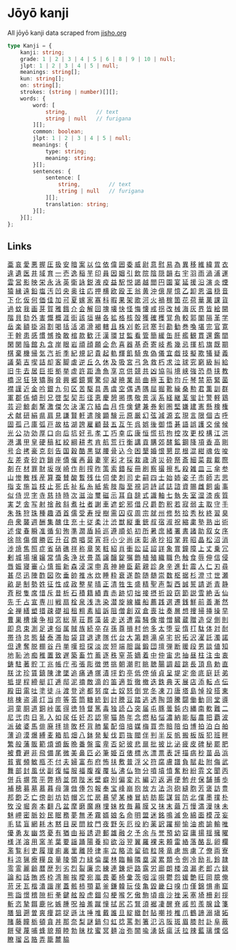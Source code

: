 # Jōyō kanji

All jōyō kanji data scraped from [jisho.org](https://jisho.org)

```ts
type Kanji = {
    kanji: string;
    grade: 1 | 2 | 3 | 4 | 5 | 6 | 8 | 9 | 10 | null;
    jlpt: 1 | 2 | 3 | 4 | 5 | null;
    meanings: string[];
    kun: string[];
    on: string[];
    strokes: (string | number)[][];
    words: {
        word: [
            string,         // text
            string | null   // furigana
        ][];
        common: boolean;
        jlpt: 1 | 2 | 3 | 4 | 5 | null;
        meanings: {
            type: string;
            meaning: string;
        }[];
        sentences: {
            sentence: [
                string,         // text
                string | null   // furigana
            ][];
            translation: string;
        }[];
    }[];
};
```
## Links
[亜](./jouyou/亜.json) [哀](./jouyou/哀.json) [愛](./jouyou/愛.json) [悪](./jouyou/悪.json) [握](./jouyou/握.json) [圧](./jouyou/圧.json) [扱](./jouyou/扱.json) [安](./jouyou/安.json) [暗](./jouyou/暗.json) [案](./jouyou/案.json) [以](./jouyou/以.json) [位](./jouyou/位.json) [依](./jouyou/依.json) [偉](./jouyou/偉.json) [囲](./jouyou/囲.json) [委](./jouyou/委.json) [威](./jouyou/威.json) [尉](./jouyou/尉.json) [意](./jouyou/意.json) [慰](./jouyou/慰.json) [易](./jouyou/易.json) [為](./jouyou/為.json) [異](./jouyou/異.json) [移](./jouyou/移.json) [維](./jouyou/維.json) [緯](./jouyou/緯.json) [胃](./jouyou/胃.json) [衣](./jouyou/衣.json) [違](./jouyou/違.json) [遺](./jouyou/遺.json) [医](./jouyou/医.json) [井](./jouyou/井.json) [域](./jouyou/域.json) [育](./jouyou/育.json) [一](./jouyou/一.json) [壱](./jouyou/壱.json) [逸](./jouyou/逸.json) [稲](./jouyou/稲.json) [芋](./jouyou/芋.json) [印](./jouyou/印.json) [員](./jouyou/員.json) [因](./jouyou/因.json) [姻](./jouyou/姻.json) [引](./jouyou/引.json) [飲](./jouyou/飲.json) [院](./jouyou/院.json) [陰](./jouyou/陰.json) [隠](./jouyou/隠.json) [韻](./jouyou/韻.json) [右](./jouyou/右.json) [宇](./jouyou/宇.json) [羽](./jouyou/羽.json) [雨](./jouyou/雨.json) [渦](./jouyou/渦.json) [浦](./jouyou/浦.json) [運](./jouyou/運.json) [雲](./jouyou/雲.json) [営](./jouyou/営.json) [影](./jouyou/影.json) [映](./jouyou/映.json) [栄](./jouyou/栄.json) [永](./jouyou/永.json) [泳](./jouyou/泳.json) [英](./jouyou/英.json) [衛](./jouyou/衛.json) [詠](./jouyou/詠.json) [鋭](./jouyou/鋭.json) [液](./jouyou/液.json) [疫](./jouyou/疫.json) [益](./jouyou/益.json) [駅](./jouyou/駅.json) [悦](./jouyou/悦.json) [謁](./jouyou/謁.json) [越](./jouyou/越.json) [閲](./jouyou/閲.json) [円](./jouyou/円.json) [園](./jouyou/園.json) [宴](./jouyou/宴.json) [延](./jouyou/延.json) [援](./jouyou/援.json) [沿](./jouyou/沿.json) [演](./jouyou/演.json) [炎](./jouyou/炎.json) [煙](./jouyou/煙.json) [猿](./jouyou/猿.json) [縁](./jouyou/縁.json) [遠](./jouyou/遠.json) [鉛](./jouyou/鉛.json) [塩](./jouyou/塩.json) [汚](./jouyou/汚.json) [凹](./jouyou/凹.json) [央](./jouyou/央.json) [奥](./jouyou/奥.json) [往](./jouyou/往.json) [応](./jouyou/応.json) [押](./jouyou/押.json) [横](./jouyou/横.json) [欧](./jouyou/欧.json) [殴](./jouyou/殴.json) [王](./jouyou/王.json) [翁](./jouyou/翁.json) [黄](./jouyou/黄.json) [沖](./jouyou/沖.json) [億](./jouyou/億.json) [屋](./jouyou/屋.json) [憶](./jouyou/憶.json) [乙](./jouyou/乙.json) [卸](./jouyou/卸.json) [恩](./jouyou/恩.json) [温](./jouyou/温.json) [穏](./jouyou/穏.json) [音](./jouyou/音.json) [下](./jouyou/下.json) [化](./jouyou/化.json) [仮](./jouyou/仮.json) [何](./jouyou/何.json) [価](./jouyou/価.json) [佳](./jouyou/佳.json) [加](./jouyou/加.json) [可](./jouyou/可.json) [夏](./jouyou/夏.json) [嫁](./jouyou/嫁.json) [家](./jouyou/家.json) [寡](./jouyou/寡.json) [科](./jouyou/科.json) [暇](./jouyou/暇.json) [果](./jouyou/果.json) [架](./jouyou/架.json) [歌](./jouyou/歌.json) [河](./jouyou/河.json) [火](./jouyou/火.json) [禍](./jouyou/禍.json) [稼](./jouyou/稼.json) [箇](./jouyou/箇.json) [花](./jouyou/花.json) [荷](./jouyou/荷.json) [華](./jouyou/華.json) [菓](./jouyou/菓.json) [課](./jouyou/課.json) [貨](./jouyou/貨.json) [過](./jouyou/過.json) [蚊](./jouyou/蚊.json) [我](./jouyou/我.json) [画](./jouyou/画.json) [芽](./jouyou/芽.json) [賀](./jouyou/賀.json) [雅](./jouyou/雅.json) [餓](./jouyou/餓.json) [介](./jouyou/介.json) [会](./jouyou/会.json) [解](./jouyou/解.json) [回](./jouyou/回.json) [塊](./jouyou/塊.json) [壊](./jouyou/壊.json) [快](./jouyou/快.json) [怪](./jouyou/怪.json) [悔](./jouyou/悔.json) [懐](./jouyou/懐.json) [戒](./jouyou/戒.json) [拐](./jouyou/拐.json) [改](./jouyou/改.json) [械](./jouyou/械.json) [海](./jouyou/海.json) [灰](./jouyou/灰.json) [界](./jouyou/界.json) [皆](./jouyou/皆.json) [絵](./jouyou/絵.json) [開](./jouyou/開.json) [階](./jouyou/階.json) [貝](./jouyou/貝.json) [劾](./jouyou/劾.json) [外](./jouyou/外.json) [害](./jouyou/害.json) [慨](./jouyou/慨.json) [概](./jouyou/概.json) [涯](./jouyou/涯.json) [街](./jouyou/街.json) [該](./jouyou/該.json) [垣](./jouyou/垣.json) [嚇](./jouyou/嚇.json) [各](./jouyou/各.json) [拡](./jouyou/拡.json) [格](./jouyou/格.json) [核](./jouyou/核.json) [殻](./jouyou/殻.json) [獲](./jouyou/獲.json) [確](./jouyou/確.json) [穫](./jouyou/穫.json) [覚](./jouyou/覚.json) [角](./jouyou/角.json) [較](./jouyou/較.json) [郭](./jouyou/郭.json) [閣](./jouyou/閣.json) [隔](./jouyou/隔.json) [革](./jouyou/革.json) [学](./jouyou/学.json) [岳](./jouyou/岳.json) [楽](./jouyou/楽.json) [額](./jouyou/額.json) [掛](./jouyou/掛.json) [潟](./jouyou/潟.json) [割](./jouyou/割.json) [喝](./jouyou/喝.json) [括](./jouyou/括.json) [活](./jouyou/活.json) [渇](./jouyou/渇.json) [滑](./jouyou/滑.json) [褐](./jouyou/褐.json) [轄](./jouyou/轄.json) [且](./jouyou/且.json) [株](./jouyou/株.json) [刈](./jouyou/刈.json) [乾](./jouyou/乾.json) [冠](./jouyou/冠.json) [寒](./jouyou/寒.json) [刊](./jouyou/刊.json) [勘](./jouyou/勘.json) [勧](./jouyou/勧.json) [巻](./jouyou/巻.json) [喚](./jouyou/喚.json) [堪](./jouyou/堪.json) [完](./jouyou/完.json) [官](./jouyou/官.json) [寛](./jouyou/寛.json) [干](./jouyou/干.json) [幹](./jouyou/幹.json) [患](./jouyou/患.json) [感](./jouyou/感.json) [慣](./jouyou/慣.json) [憾](./jouyou/憾.json) [換](./jouyou/換.json) [敢](./jouyou/敢.json) [棺](./jouyou/棺.json) [款](./jouyou/款.json) [歓](./jouyou/歓.json) [汗](./jouyou/汗.json) [漢](./jouyou/漢.json) [環](./jouyou/環.json) [甘](./jouyou/甘.json) [監](./jouyou/監.json) [看](./jouyou/看.json) [管](./jouyou/管.json) [簡](./jouyou/簡.json) [緩](./jouyou/緩.json) [缶](./jouyou/缶.json) [肝](./jouyou/肝.json) [艦](./jouyou/艦.json) [観](./jouyou/観.json) [貫](./jouyou/貫.json) [還](./jouyou/還.json) [鑑](./jouyou/鑑.json) [間](./jouyou/間.json) [閑](./jouyou/閑.json) [関](./jouyou/関.json) [陥](./jouyou/陥.json) [館](./jouyou/館.json) [丸](./jouyou/丸.json) [含](./jouyou/含.json) [岸](./jouyou/岸.json) [眼](./jouyou/眼.json) [岩](./jouyou/岩.json) [頑](./jouyou/頑.json) [顔](./jouyou/顔.json) [願](./jouyou/願.json) [企](./jouyou/企.json) [危](./jouyou/危.json) [喜](./jouyou/喜.json) [器](./jouyou/器.json) [基](./jouyou/基.json) [奇](./jouyou/奇.json) [寄](./jouyou/寄.json) [岐](./jouyou/岐.json) [希](./jouyou/希.json) [幾](./jouyou/幾.json) [忌](./jouyou/忌.json) [揮](./jouyou/揮.json) [机](./jouyou/机.json) [旗](./jouyou/旗.json) [既](./jouyou/既.json) [期](./jouyou/期.json) [棋](./jouyou/棋.json) [棄](./jouyou/棄.json) [機](./jouyou/機.json) [帰](./jouyou/帰.json) [気](./jouyou/気.json) [汽](./jouyou/汽.json) [祈](./jouyou/祈.json) [季](./jouyou/季.json) [紀](./jouyou/紀.json) [規](./jouyou/規.json) [記](./jouyou/記.json) [貴](./jouyou/貴.json) [起](./jouyou/起.json) [軌](./jouyou/軌.json) [輝](./jouyou/輝.json) [飢](./jouyou/飢.json) [騎](./jouyou/騎.json) [鬼](./jouyou/鬼.json) [偽](./jouyou/偽.json) [儀](./jouyou/儀.json) [宜](./jouyou/宜.json) [戯](./jouyou/戯.json) [技](./jouyou/技.json) [擬](./jouyou/擬.json) [欺](./jouyou/欺.json) [犠](./jouyou/犠.json) [疑](./jouyou/疑.json) [義](./jouyou/義.json) [議](./jouyou/議.json) [菊](./jouyou/菊.json) [吉](./jouyou/吉.json) [喫](./jouyou/喫.json) [詰](./jouyou/詰.json) [却](./jouyou/却.json) [客](./jouyou/客.json) [脚](./jouyou/脚.json) [虐](./jouyou/虐.json) [逆](./jouyou/逆.json) [丘](./jouyou/丘.json) [久](./jouyou/久.json) [休](./jouyou/休.json) [及](./jouyou/及.json) [吸](./jouyou/吸.json) [宮](./jouyou/宮.json) [弓](./jouyou/弓.json) [急](./jouyou/急.json) [救](./jouyou/救.json) [朽](./jouyou/朽.json) [求](./jouyou/求.json) [泣](./jouyou/泣.json) [球](./jouyou/球.json) [究](./jouyou/究.json) [窮](./jouyou/窮.json) [級](./jouyou/級.json) [糾](./jouyou/糾.json) [給](./jouyou/給.json) [旧](./jouyou/旧.json) [牛](./jouyou/牛.json) [去](./jouyou/去.json) [居](./jouyou/居.json) [巨](./jouyou/巨.json) [拒](./jouyou/拒.json) [拠](./jouyou/拠.json) [挙](./jouyou/挙.json) [虚](./jouyou/虚.json) [許](./jouyou/許.json) [距](./jouyou/距.json) [漁](./jouyou/漁.json) [魚](./jouyou/魚.json) [享](./jouyou/享.json) [京](./jouyou/京.json) [供](./jouyou/供.json) [競](./jouyou/競.json) [共](./jouyou/共.json) [凶](./jouyou/凶.json) [協](./jouyou/協.json) [叫](./jouyou/叫.json) [境](./jouyou/境.json) [峡](./jouyou/峡.json) [強](./jouyou/強.json) [恐](./jouyou/恐.json) [恭](./jouyou/恭.json) [挟](./jouyou/挟.json) [教](./jouyou/教.json) [橋](./jouyou/橋.json) [況](./jouyou/況.json) [狂](./jouyou/狂.json) [狭](./jouyou/狭.json) [矯](./jouyou/矯.json) [胸](./jouyou/胸.json) [脅](./jouyou/脅.json) [興](./jouyou/興.json) [郷](./jouyou/郷.json) [鏡](./jouyou/鏡.json) [響](./jouyou/響.json) [驚](./jouyou/驚.json) [仰](./jouyou/仰.json) [凝](./jouyou/凝.json) [暁](./jouyou/暁.json) [業](./jouyou/業.json) [局](./jouyou/局.json) [曲](./jouyou/曲.json) [極](./jouyou/極.json) [玉](./jouyou/玉.json) [勤](./jouyou/勤.json) [均](./jouyou/均.json) [斤](./jouyou/斤.json) [琴](./jouyou/琴.json) [禁](./jouyou/禁.json) [筋](./jouyou/筋.json) [緊](./jouyou/緊.json) [菌](./jouyou/菌.json) [襟](./jouyou/襟.json) [謹](./jouyou/謹.json) [近](./jouyou/近.json) [金](./jouyou/金.json) [吟](./jouyou/吟.json) [銀](./jouyou/銀.json) [九](./jouyou/九.json) [句](./jouyou/句.json) [区](./jouyou/区.json) [苦](./jouyou/苦.json) [駆](./jouyou/駆.json) [具](./jouyou/具.json) [愚](./jouyou/愚.json) [虞](./jouyou/虞.json) [空](./jouyou/空.json) [偶](./jouyou/偶.json) [遇](./jouyou/遇.json) [隅](./jouyou/隅.json) [屈](./jouyou/屈.json) [掘](./jouyou/掘.json) [靴](./jouyou/靴.json) [繰](./jouyou/繰.json) [桑](./jouyou/桑.json) [勲](./jouyou/勲.json) [君](./jouyou/君.json) [薫](./jouyou/薫.json) [訓](./jouyou/訓.json) [群](./jouyou/群.json) [軍](./jouyou/軍.json) [郡](./jouyou/郡.json) [係](./jouyou/係.json) [傾](./jouyou/傾.json) [刑](./jouyou/刑.json) [兄](./jouyou/兄.json) [啓](./jouyou/啓.json) [型](./jouyou/型.json) [契](./jouyou/契.json) [形](./jouyou/形.json) [径](./jouyou/径.json) [恵](./jouyou/恵.json) [慶](./jouyou/慶.json) [憩](./jouyou/憩.json) [掲](./jouyou/掲.json) [携](./jouyou/携.json) [敬](./jouyou/敬.json) [景](./jouyou/景.json) [渓](./jouyou/渓.json) [系](./jouyou/系.json) [経](./jouyou/経.json) [継](./jouyou/継.json) [茎](./jouyou/茎.json) [蛍](./jouyou/蛍.json) [計](./jouyou/計.json) [警](./jouyou/警.json) [軽](./jouyou/軽.json) [鶏](./jouyou/鶏.json) [芸](./jouyou/芸.json) [迎](./jouyou/迎.json) [鯨](./jouyou/鯨.json) [劇](./jouyou/劇.json) [撃](./jouyou/撃.json) [激](./jouyou/激.json) [傑](./jouyou/傑.json) [欠](./jouyou/欠.json) [決](./jouyou/決.json) [潔](./jouyou/潔.json) [穴](./jouyou/穴.json) [結](./jouyou/結.json) [血](./jouyou/血.json) [月](./jouyou/月.json) [件](./jouyou/件.json) [倹](./jouyou/倹.json) [健](./jouyou/健.json) [兼](./jouyou/兼.json) [券](./jouyou/券.json) [剣](./jouyou/剣.json) [圏](./jouyou/圏.json) [堅](./jouyou/堅.json) [嫌](./jouyou/嫌.json) [建](./jouyou/建.json) [憲](./jouyou/憲.json) [懸](./jouyou/懸.json) [検](./jouyou/検.json) [権](./jouyou/権.json) [犬](./jouyou/犬.json) [献](./jouyou/献.json) [研](./jouyou/研.json) [絹](./jouyou/絹.json) [県](./jouyou/県.json) [肩](./jouyou/肩.json) [見](./jouyou/見.json) [謙](./jouyou/謙.json) [賢](./jouyou/賢.json) [軒](./jouyou/軒.json) [遣](./jouyou/遣.json) [険](./jouyou/険.json) [顕](./jouyou/顕.json) [験](./jouyou/験.json) [元](./jouyou/元.json) [原](./jouyou/原.json) [厳](./jouyou/厳.json) [幻](./jouyou/幻.json) [弦](./jouyou/弦.json) [減](./jouyou/減.json) [源](./jouyou/源.json) [玄](./jouyou/玄.json) [現](./jouyou/現.json) [言](./jouyou/言.json) [限](./jouyou/限.json) [個](./jouyou/個.json) [古](./jouyou/古.json) [呼](./jouyou/呼.json) [固](./jouyou/固.json) [孤](./jouyou/孤.json) [己](./jouyou/己.json) [庫](./jouyou/庫.json) [弧](./jouyou/弧.json) [戸](./jouyou/戸.json) [故](./jouyou/故.json) [枯](./jouyou/枯.json) [湖](./jouyou/湖.json) [誇](./jouyou/誇.json) [雇](./jouyou/雇.json) [顧](./jouyou/顧.json) [鼓](./jouyou/鼓.json) [五](./jouyou/五.json) [互](./jouyou/互.json) [午](./jouyou/午.json) [呉](./jouyou/呉.json) [娯](./jouyou/娯.json) [後](./jouyou/後.json) [御](./jouyou/御.json) [悟](./jouyou/悟.json) [碁](./jouyou/碁.json) [語](./jouyou/語.json) [誤](./jouyou/誤.json) [護](./jouyou/護.json) [交](./jouyou/交.json) [侯](./jouyou/侯.json) [候](./jouyou/候.json) [光](./jouyou/光.json) [公](./jouyou/公.json) [功](./jouyou/功.json) [効](./jouyou/効.json) [厚](./jouyou/厚.json) [口](./jouyou/口.json) [向](./jouyou/向.json) [后](./jouyou/后.json) [坑](./jouyou/坑.json) [好](./jouyou/好.json) [孔](./jouyou/孔.json) [孝](./jouyou/孝.json) [工](./jouyou/工.json) [巧](./jouyou/巧.json) [幸](./jouyou/幸.json) [広](./jouyou/広.json) [康](./jouyou/康.json) [恒](./jouyou/恒.json) [慌](./jouyou/慌.json) [抗](./jouyou/抗.json) [拘](./jouyou/拘.json) [控](./jouyou/控.json) [攻](./jouyou/攻.json) [更](./jouyou/更.json) [校](./jouyou/校.json) [構](./jouyou/構.json) [江](./jouyou/江.json) [洪](./jouyou/洪.json) [港](./jouyou/港.json) [溝](./jouyou/溝.json) [甲](./jouyou/甲.json) [皇](./jouyou/皇.json) [硬](./jouyou/硬.json) [稿](./jouyou/稿.json) [紅](./jouyou/紅.json) [絞](./jouyou/絞.json) [綱](./jouyou/綱.json) [耕](./jouyou/耕.json) [考](./jouyou/考.json) [肯](./jouyou/肯.json) [航](./jouyou/航.json) [荒](./jouyou/荒.json) [行](./jouyou/行.json) [衡](./jouyou/衡.json) [講](./jouyou/講.json) [貢](./jouyou/貢.json) [購](./jouyou/購.json) [郊](./jouyou/郊.json) [酵](./jouyou/酵.json) [鉱](./jouyou/鉱.json) [鋼](./jouyou/鋼.json) [降](./jouyou/降.json) [項](./jouyou/項.json) [香](./jouyou/香.json) [高](./jouyou/高.json) [剛](./jouyou/剛.json) [号](./jouyou/号.json) [合](./jouyou/合.json) [拷](./jouyou/拷.json) [豪](./jouyou/豪.json) [克](./jouyou/克.json) [刻](./jouyou/刻.json) [告](./jouyou/告.json) [国](./jouyou/国.json) [穀](./jouyou/穀.json) [酷](./jouyou/酷.json) [黒](./jouyou/黒.json) [獄](./jouyou/獄.json) [腰](./jouyou/腰.json) [骨](./jouyou/骨.json) [込](./jouyou/込.json) [今](./jouyou/今.json) [困](./jouyou/困.json) [墾](./jouyou/墾.json) [婚](./jouyou/婚.json) [恨](./jouyou/恨.json) [懇](./jouyou/懇.json) [昆](./jouyou/昆.json) [根](./jouyou/根.json) [混](./jouyou/混.json) [紺](./jouyou/紺.json) [魂](./jouyou/魂.json) [佐](./jouyou/佐.json) [唆](./jouyou/唆.json) [左](./jouyou/左.json) [差](./jouyou/差.json) [査](./jouyou/査.json) [砂](./jouyou/砂.json) [詐](./jouyou/詐.json) [鎖](./jouyou/鎖.json) [座](./jouyou/座.json) [債](./jouyou/債.json) [催](./jouyou/催.json) [再](./jouyou/再.json) [最](./jouyou/最.json) [妻](./jouyou/妻.json) [宰](./jouyou/宰.json) [彩](./jouyou/彩.json) [才](./jouyou/才.json) [採](./jouyou/採.json) [栽](./jouyou/栽.json) [歳](./jouyou/歳.json) [済](./jouyou/済.json) [災](./jouyou/災.json) [砕](./jouyou/砕.json) [祭](./jouyou/祭.json) [斎](./jouyou/斎.json) [細](./jouyou/細.json) [菜](./jouyou/菜.json) [裁](./jouyou/裁.json) [載](./jouyou/載.json) [際](./jouyou/際.json) [剤](./jouyou/剤.json) [在](./jouyou/在.json) [材](./jouyou/材.json) [罪](./jouyou/罪.json) [財](./jouyou/財.json) [坂](./jouyou/坂.json) [咲](./jouyou/咲.json) [崎](./jouyou/崎.json) [作](./jouyou/作.json) [削](./jouyou/削.json) [搾](./jouyou/搾.json) [昨](./jouyou/昨.json) [策](./jouyou/策.json) [索](./jouyou/索.json) [錯](./jouyou/錯.json) [桜](./jouyou/桜.json) [冊](./jouyou/冊.json) [刷](./jouyou/刷.json) [察](./jouyou/察.json) [撮](./jouyou/撮.json) [擦](./jouyou/擦.json) [札](./jouyou/札.json) [殺](./jouyou/殺.json) [雑](./jouyou/雑.json) [皿](./jouyou/皿.json) [三](./jouyou/三.json) [傘](./jouyou/傘.json) [参](./jouyou/参.json) [山](./jouyou/山.json) [惨](./jouyou/惨.json) [散](./jouyou/散.json) [桟](./jouyou/桟.json) [産](./jouyou/産.json) [算](./jouyou/算.json) [蚕](./jouyou/蚕.json) [賛](./jouyou/賛.json) [酸](./jouyou/酸.json) [暫](./jouyou/暫.json) [残](./jouyou/残.json) [仕](./jouyou/仕.json) [伺](./jouyou/伺.json) [使](./jouyou/使.json) [刺](./jouyou/刺.json) [司](./jouyou/司.json) [史](./jouyou/史.json) [嗣](./jouyou/嗣.json) [四](./jouyou/四.json) [士](./jouyou/士.json) [始](./jouyou/始.json) [姉](./jouyou/姉.json) [姿](./jouyou/姿.json) [子](./jouyou/子.json) [市](./jouyou/市.json) [師](./jouyou/師.json) [志](./jouyou/志.json) [思](./jouyou/思.json) [指](./jouyou/指.json) [支](./jouyou/支.json) [施](./jouyou/施.json) [旨](./jouyou/旨.json) [枝](./jouyou/枝.json) [止](./jouyou/止.json) [死](./jouyou/死.json) [氏](./jouyou/氏.json) [祉](./jouyou/祉.json) [私](./jouyou/私.json) [糸](./jouyou/糸.json) [紙](./jouyou/紙.json) [紫](./jouyou/紫.json) [肢](./jouyou/肢.json) [脂](./jouyou/脂.json) [至](./jouyou/至.json) [視](./jouyou/視.json) [詞](./jouyou/詞.json) [詩](./jouyou/詩.json) [試](./jouyou/試.json) [誌](./jouyou/誌.json) [諮](./jouyou/諮.json) [資](./jouyou/資.json) [賜](./jouyou/賜.json) [雌](./jouyou/雌.json) [飼](./jouyou/飼.json) [歯](./jouyou/歯.json) [事](./jouyou/事.json) [似](./jouyou/似.json) [侍](./jouyou/侍.json) [児](./jouyou/児.json) [字](./jouyou/字.json) [寺](./jouyou/寺.json) [慈](./jouyou/慈.json) [持](./jouyou/持.json) [時](./jouyou/時.json) [次](./jouyou/次.json) [滋](./jouyou/滋.json) [治](./jouyou/治.json) [璽](./jouyou/璽.json) [磁](./jouyou/磁.json) [示](./jouyou/示.json) [耳](./jouyou/耳.json) [自](./jouyou/自.json) [辞](./jouyou/辞.json) [式](./jouyou/式.json) [識](./jouyou/識.json) [軸](./jouyou/軸.json) [七](./jouyou/七.json) [執](./jouyou/執.json) [失](./jouyou/失.json) [室](./jouyou/室.json) [湿](./jouyou/湿.json) [漆](./jouyou/漆.json) [疾](./jouyou/疾.json) [質](./jouyou/質.json) [実](./jouyou/実.json) [芝](./jouyou/芝.json) [舎](./jouyou/舎.json) [写](./jouyou/写.json) [射](./jouyou/射.json) [捨](./jouyou/捨.json) [赦](./jouyou/赦.json) [斜](./jouyou/斜.json) [煮](./jouyou/煮.json) [社](./jouyou/社.json) [者](./jouyou/者.json) [謝](./jouyou/謝.json) [車](./jouyou/車.json) [遮](./jouyou/遮.json) [蛇](./jouyou/蛇.json) [邪](./jouyou/邪.json) [借](./jouyou/借.json) [尺](./jouyou/尺.json) [爵](./jouyou/爵.json) [酌](./jouyou/酌.json) [釈](./jouyou/釈.json) [若](./jouyou/若.json) [寂](./jouyou/寂.json) [弱](./jouyou/弱.json) [主](./jouyou/主.json) [取](./jouyou/取.json) [守](./jouyou/守.json) [手](./jouyou/手.json) [朱](./jouyou/朱.json) [殊](./jouyou/殊.json) [狩](./jouyou/狩.json) [珠](./jouyou/珠.json) [種](./jouyou/種.json) [趣](./jouyou/趣.json) [酒](./jouyou/酒.json) [首](./jouyou/首.json) [儒](./jouyou/儒.json) [受](./jouyou/受.json) [寿](./jouyou/寿.json) [授](./jouyou/授.json) [樹](./jouyou/樹.json) [需](./jouyou/需.json) [囚](./jouyou/囚.json) [収](./jouyou/収.json) [周](./jouyou/周.json) [宗](./jouyou/宗.json) [就](./jouyou/就.json) [州](./jouyou/州.json) [修](./jouyou/修.json) [愁](./jouyou/愁.json) [拾](./jouyou/拾.json) [秀](./jouyou/秀.json) [秋](./jouyou/秋.json) [終](./jouyou/終.json) [習](./jouyou/習.json) [臭](./jouyou/臭.json) [舟](./jouyou/舟.json) [衆](./jouyou/衆.json) [襲](./jouyou/襲.json) [週](./jouyou/週.json) [酬](./jouyou/酬.json) [集](./jouyou/集.json) [醜](./jouyou/醜.json) [住](./jouyou/住.json) [充](./jouyou/充.json) [十](./jouyou/十.json) [従](./jouyou/従.json) [柔](./jouyou/柔.json) [汁](./jouyou/汁.json) [渋](./jouyou/渋.json) [獣](./jouyou/獣.json) [縦](./jouyou/縦.json) [重](./jouyou/重.json) [銃](./jouyou/銃.json) [叔](./jouyou/叔.json) [宿](./jouyou/宿.json) [淑](./jouyou/淑.json) [祝](./jouyou/祝.json) [縮](./jouyou/縮.json) [粛](./jouyou/粛.json) [塾](./jouyou/塾.json) [熟](./jouyou/熟.json) [出](./jouyou/出.json) [術](./jouyou/術.json) [述](./jouyou/述.json) [俊](./jouyou/俊.json) [春](./jouyou/春.json) [瞬](./jouyou/瞬.json) [准](./jouyou/准.json) [循](./jouyou/循.json) [旬](./jouyou/旬.json) [殉](./jouyou/殉.json) [準](./jouyou/準.json) [潤](./jouyou/潤.json) [盾](./jouyou/盾.json) [純](./jouyou/純.json) [巡](./jouyou/巡.json) [遵](./jouyou/遵.json) [順](./jouyou/順.json) [処](./jouyou/処.json) [初](./jouyou/初.json) [所](./jouyou/所.json) [暑](./jouyou/暑.json) [庶](./jouyou/庶.json) [緒](./jouyou/緒.json) [署](./jouyou/署.json) [書](./jouyou/書.json) [諸](./jouyou/諸.json) [助](./jouyou/助.json) [叙](./jouyou/叙.json) [女](./jouyou/女.json) [序](./jouyou/序.json) [徐](./jouyou/徐.json) [除](./jouyou/除.json) [傷](./jouyou/傷.json) [償](./jouyou/償.json) [勝](./jouyou/勝.json) [匠](./jouyou/匠.json) [升](./jouyou/升.json) [召](./jouyou/召.json) [商](./jouyou/商.json) [唱](./jouyou/唱.json) [奨](./jouyou/奨.json) [宵](./jouyou/宵.json) [将](./jouyou/将.json) [小](./jouyou/小.json) [少](./jouyou/少.json) [尚](./jouyou/尚.json) [床](./jouyou/床.json) [彰](./jouyou/彰.json) [承](./jouyou/承.json) [抄](./jouyou/抄.json) [招](./jouyou/招.json) [掌](./jouyou/掌.json) [昇](./jouyou/昇.json) [昭](./jouyou/昭.json) [晶](./jouyou/晶.json) [松](./jouyou/松.json) [沼](./jouyou/沼.json) [消](./jouyou/消.json) [渉](./jouyou/渉.json) [焼](./jouyou/焼.json) [焦](./jouyou/焦.json) [照](./jouyou/照.json) [症](./jouyou/症.json) [省](./jouyou/省.json) [硝](./jouyou/硝.json) [礁](./jouyou/礁.json) [祥](./jouyou/祥.json) [称](./jouyou/称.json) [章](./jouyou/章.json) [笑](./jouyou/笑.json) [粧](./jouyou/粧.json) [紹](./jouyou/紹.json) [肖](./jouyou/肖.json) [衝](./jouyou/衝.json) [訟](./jouyou/訟.json) [証](./jouyou/証.json) [詔](./jouyou/詔.json) [詳](./jouyou/詳.json) [象](./jouyou/象.json) [賞](./jouyou/賞.json) [鐘](./jouyou/鐘.json) [障](./jouyou/障.json) [上](./jouyou/上.json) [丈](./jouyou/丈.json) [乗](./jouyou/乗.json) [冗](./jouyou/冗.json) [剰](./jouyou/剰.json) [城](./jouyou/城.json) [場](./jouyou/場.json) [壌](./jouyou/壌.json) [嬢](./jouyou/嬢.json) [常](./jouyou/常.json) [情](./jouyou/情.json) [条](./jouyou/条.json) [浄](./jouyou/浄.json) [状](./jouyou/状.json) [畳](./jouyou/畳.json) [蒸](./jouyou/蒸.json) [譲](./jouyou/譲.json) [醸](./jouyou/醸.json) [錠](./jouyou/錠.json) [嘱](./jouyou/嘱.json) [飾](./jouyou/飾.json) [植](./jouyou/植.json) [殖](./jouyou/殖.json) [織](./jouyou/織.json) [職](./jouyou/職.json) [色](./jouyou/色.json) [触](./jouyou/触.json) [食](./jouyou/食.json) [辱](./jouyou/辱.json) [伸](./jouyou/伸.json) [信](./jouyou/信.json) [侵](./jouyou/侵.json) [唇](./jouyou/唇.json) [娠](./jouyou/娠.json) [寝](./jouyou/寝.json) [審](./jouyou/審.json) [心](./jouyou/心.json) [慎](./jouyou/慎.json) [振](./jouyou/振.json) [新](./jouyou/新.json) [森](./jouyou/森.json) [浸](./jouyou/浸.json) [深](./jouyou/深.json) [申](./jouyou/申.json) [真](./jouyou/真.json) [神](./jouyou/神.json) [紳](./jouyou/紳.json) [臣](./jouyou/臣.json) [薪](./jouyou/薪.json) [親](./jouyou/親.json) [診](./jouyou/診.json) [身](./jouyou/身.json) [辛](./jouyou/辛.json) [進](./jouyou/進.json) [針](./jouyou/針.json) [震](./jouyou/震.json) [人](./jouyou/人.json) [仁](./jouyou/仁.json) [刃](./jouyou/刃.json) [尋](./jouyou/尋.json) [甚](./jouyou/甚.json) [尽](./jouyou/尽.json) [迅](./jouyou/迅.json) [陣](./jouyou/陣.json) [酢](./jouyou/酢.json) [図](./jouyou/図.json) [吹](./jouyou/吹.json) [垂](./jouyou/垂.json) [帥](./jouyou/帥.json) [推](./jouyou/推.json) [水](./jouyou/水.json) [炊](./jouyou/炊.json) [睡](./jouyou/睡.json) [粋](./jouyou/粋.json) [衰](./jouyou/衰.json) [遂](./jouyou/遂.json) [酔](./jouyou/酔.json) [随](./jouyou/随.json) [髄](./jouyou/髄.json) [崇](./jouyou/崇.json) [数](./jouyou/数.json) [枢](./jouyou/枢.json) [据](./jouyou/据.json) [杉](./jouyou/杉.json) [澄](./jouyou/澄.json) [寸](./jouyou/寸.json) [世](./jouyou/世.json) [瀬](./jouyou/瀬.json) [畝](./jouyou/畝.json) [是](./jouyou/是.json) [制](./jouyou/制.json) [勢](./jouyou/勢.json) [姓](./jouyou/姓.json) [征](./jouyou/征.json) [性](./jouyou/性.json) [成](./jouyou/成.json) [政](./jouyou/政.json) [整](./jouyou/整.json) [星](./jouyou/星.json) [晴](./jouyou/晴.json) [正](./jouyou/正.json) [清](./jouyou/清.json) [牲](./jouyou/牲.json) [生](./jouyou/生.json) [盛](./jouyou/盛.json) [精](./jouyou/精.json) [聖](./jouyou/聖.json) [声](./jouyou/声.json) [製](./jouyou/製.json) [西](./jouyou/西.json) [誠](./jouyou/誠.json) [誓](./jouyou/誓.json) [請](./jouyou/請.json) [逝](./jouyou/逝.json) [青](./jouyou/青.json) [静](./jouyou/静.json) [斉](./jouyou/斉.json) [税](./jouyou/税.json) [隻](./jouyou/隻.json) [席](./jouyou/席.json) [惜](./jouyou/惜.json) [斥](./jouyou/斥.json) [昔](./jouyou/昔.json) [析](./jouyou/析.json) [石](./jouyou/石.json) [積](./jouyou/積.json) [籍](./jouyou/籍.json) [績](./jouyou/績.json) [責](./jouyou/責.json) [赤](./jouyou/赤.json) [跡](./jouyou/跡.json) [切](./jouyou/切.json) [拙](./jouyou/拙.json) [接](./jouyou/接.json) [摂](./jouyou/摂.json) [折](./jouyou/折.json) [設](./jouyou/設.json) [窃](./jouyou/窃.json) [節](./jouyou/節.json) [説](./jouyou/説.json) [雪](./jouyou/雪.json) [絶](./jouyou/絶.json) [舌](./jouyou/舌.json) [仙](./jouyou/仙.json) [先](./jouyou/先.json) [千](./jouyou/千.json) [占](./jouyou/占.json) [宣](./jouyou/宣.json) [専](./jouyou/専.json) [川](./jouyou/川.json) [戦](./jouyou/戦.json) [扇](./jouyou/扇.json) [栓](./jouyou/栓.json) [泉](./jouyou/泉.json) [浅](./jouyou/浅.json) [洗](./jouyou/洗.json) [染](./jouyou/染.json) [潜](./jouyou/潜.json) [旋](./jouyou/旋.json) [線](./jouyou/線.json) [繊](./jouyou/繊.json) [船](./jouyou/船.json) [薦](./jouyou/薦.json) [践](./jouyou/践.json) [選](./jouyou/選.json) [遷](./jouyou/遷.json) [銭](./jouyou/銭.json) [鮮](./jouyou/鮮.json) [前](./jouyou/前.json) [善](./jouyou/善.json) [漸](./jouyou/漸.json) [然](./jouyou/然.json) [全](./jouyou/全.json) [禅](./jouyou/禅.json) [繕](./jouyou/繕.json) [塑](./jouyou/塑.json) [措](./jouyou/措.json) [疎](./jouyou/疎.json) [礎](./jouyou/礎.json) [祖](./jouyou/祖.json) [租](./jouyou/租.json) [粗](./jouyou/粗.json) [素](./jouyou/素.json) [組](./jouyou/組.json) [訴](./jouyou/訴.json) [阻](./jouyou/阻.json) [僧](./jouyou/僧.json) [創](./jouyou/創.json) [双](./jouyou/双.json) [倉](./jouyou/倉.json) [喪](./jouyou/喪.json) [壮](./jouyou/壮.json) [奏](./jouyou/奏.json) [層](./jouyou/層.json) [想](./jouyou/想.json) [捜](./jouyou/捜.json) [掃](./jouyou/掃.json) [挿](./jouyou/挿.json) [操](./jouyou/操.json) [早](./jouyou/早.json) [曹](./jouyou/曹.json) [巣](./jouyou/巣.json) [槽](./jouyou/槽.json) [燥](./jouyou/燥.json) [争](./jouyou/争.json) [相](./jouyou/相.json) [窓](./jouyou/窓.json) [総](./jouyou/総.json) [草](./jouyou/草.json) [荘](./jouyou/荘.json) [葬](./jouyou/葬.json) [藻](./jouyou/藻.json) [装](./jouyou/装.json) [走](./jouyou/走.json) [送](./jouyou/送.json) [遭](./jouyou/遭.json) [霜](./jouyou/霜.json) [騒](./jouyou/騒.json) [像](./jouyou/像.json) [増](./jouyou/増.json) [憎](./jouyou/憎.json) [臓](./jouyou/臓.json) [蔵](./jouyou/蔵.json) [贈](./jouyou/贈.json) [造](./jouyou/造.json) [促](./jouyou/促.json) [側](./jouyou/側.json) [則](./jouyou/則.json) [即](./jouyou/即.json) [息](./jouyou/息.json) [束](./jouyou/束.json) [測](./jouyou/測.json) [足](./jouyou/足.json) [速](./jouyou/速.json) [俗](./jouyou/俗.json) [属](./jouyou/属.json) [賊](./jouyou/賊.json) [族](./jouyou/族.json) [続](./jouyou/続.json) [卒](./jouyou/卒.json) [存](./jouyou/存.json) [孫](./jouyou/孫.json) [尊](./jouyou/尊.json) [損](./jouyou/損.json) [村](./jouyou/村.json) [他](./jouyou/他.json) [多](./jouyou/多.json) [太](./jouyou/太.json) [堕](./jouyou/堕.json) [妥](./jouyou/妥.json) [惰](./jouyou/惰.json) [打](./jouyou/打.json) [駄](./jouyou/駄.json) [体](./jouyou/体.json) [対](./jouyou/対.json) [耐](./jouyou/耐.json) [帯](./jouyou/帯.json) [待](./jouyou/待.json) [怠](./jouyou/怠.json) [態](./jouyou/態.json) [替](./jouyou/替.json) [泰](./jouyou/泰.json) [滞](./jouyou/滞.json) [胎](./jouyou/胎.json) [袋](./jouyou/袋.json) [貸](./jouyou/貸.json) [退](./jouyou/退.json) [逮](./jouyou/逮.json) [隊](./jouyou/隊.json) [代](./jouyou/代.json) [台](./jouyou/台.json) [大](./jouyou/大.json) [第](./jouyou/第.json) [題](./jouyou/題.json) [滝](./jouyou/滝.json) [卓](./jouyou/卓.json) [宅](./jouyou/宅.json) [択](./jouyou/択.json) [拓](./jouyou/拓.json) [沢](./jouyou/沢.json) [濯](./jouyou/濯.json) [託](./jouyou/託.json) [濁](./jouyou/濁.json) [諾](./jouyou/諾.json) [但](./jouyou/但.json) [達](./jouyou/達.json) [奪](./jouyou/奪.json) [脱](./jouyou/脱.json) [棚](./jouyou/棚.json) [谷](./jouyou/谷.json) [丹](./jouyou/丹.json) [単](./jouyou/単.json) [嘆](./jouyou/嘆.json) [担](./jouyou/担.json) [探](./jouyou/探.json) [淡](./jouyou/淡.json) [炭](./jouyou/炭.json) [短](./jouyou/短.json) [端](./jouyou/端.json) [胆](./jouyou/胆.json) [誕](./jouyou/誕.json) [鍛](./jouyou/鍛.json) [団](./jouyou/団.json) [壇](./jouyou/壇.json) [弾](./jouyou/弾.json) [断](./jouyou/断.json) [暖](./jouyou/暖.json) [段](./jouyou/段.json) [男](./jouyou/男.json) [談](./jouyou/談.json) [値](./jouyou/値.json) [知](./jouyou/知.json) [地](./jouyou/地.json) [恥](./jouyou/恥.json) [池](./jouyou/池.json) [痴](./jouyou/痴.json) [稚](./jouyou/稚.json) [置](./jouyou/置.json) [致](./jouyou/致.json) [遅](./jouyou/遅.json) [築](./jouyou/築.json) [畜](./jouyou/畜.json) [竹](./jouyou/竹.json) [蓄](./jouyou/蓄.json) [逐](./jouyou/逐.json) [秩](./jouyou/秩.json) [窒](./jouyou/窒.json) [茶](./jouyou/茶.json) [嫡](./jouyou/嫡.json) [着](./jouyou/着.json) [中](./jouyou/中.json) [仲](./jouyou/仲.json) [宙](./jouyou/宙.json) [忠](./jouyou/忠.json) [抽](./jouyou/抽.json) [昼](./jouyou/昼.json) [柱](./jouyou/柱.json) [注](./jouyou/注.json) [虫](./jouyou/虫.json) [衷](./jouyou/衷.json) [鋳](./jouyou/鋳.json) [駐](./jouyou/駐.json) [著](./jouyou/著.json) [貯](./jouyou/貯.json) [丁](./jouyou/丁.json) [兆](./jouyou/兆.json) [帳](./jouyou/帳.json) [庁](./jouyou/庁.json) [弔](./jouyou/弔.json) [張](./jouyou/張.json) [彫](./jouyou/彫.json) [徴](./jouyou/徴.json) [懲](./jouyou/懲.json) [挑](./jouyou/挑.json) [朝](./jouyou/朝.json) [潮](./jouyou/潮.json) [町](./jouyou/町.json) [眺](./jouyou/眺.json) [聴](./jouyou/聴.json) [腸](./jouyou/腸.json) [調](./jouyou/調.json) [超](./jouyou/超.json) [跳](./jouyou/跳.json) [長](./jouyou/長.json) [頂](./jouyou/頂.json) [鳥](./jouyou/鳥.json) [勅](./jouyou/勅.json) [直](./jouyou/直.json) [朕](./jouyou/朕.json) [沈](./jouyou/沈.json) [珍](./jouyou/珍.json) [賃](./jouyou/賃.json) [鎮](./jouyou/鎮.json) [陳](./jouyou/陳.json) [津](./jouyou/津.json) [墜](./jouyou/墜.json) [追](./jouyou/追.json) [痛](./jouyou/痛.json) [通](./jouyou/通.json) [塚](./jouyou/塚.json) [漬](./jouyou/漬.json) [坪](./jouyou/坪.json) [釣](./jouyou/釣.json) [亭](./jouyou/亭.json) [低](./jouyou/低.json) [停](./jouyou/停.json) [偵](./jouyou/偵.json) [貞](./jouyou/貞.json) [呈](./jouyou/呈.json) [堤](./jouyou/堤.json) [定](./jouyou/定.json) [帝](./jouyou/帝.json) [底](./jouyou/底.json) [庭](./jouyou/庭.json) [廷](./jouyou/廷.json) [弟](./jouyou/弟.json) [抵](./jouyou/抵.json) [提](./jouyou/提.json) [程](./jouyou/程.json) [締](./jouyou/締.json) [艇](./jouyou/艇.json) [訂](./jouyou/訂.json) [逓](./jouyou/逓.json) [邸](./jouyou/邸.json) [泥](./jouyou/泥.json) [摘](./jouyou/摘.json) [敵](./jouyou/敵.json) [滴](./jouyou/滴.json) [的](./jouyou/的.json) [笛](./jouyou/笛.json) [適](./jouyou/適.json) [哲](./jouyou/哲.json) [徹](./jouyou/徹.json) [撤](./jouyou/撤.json) [迭](./jouyou/迭.json) [鉄](./jouyou/鉄.json) [典](./jouyou/典.json) [天](./jouyou/天.json) [展](./jouyou/展.json) [店](./jouyou/店.json) [添](./jouyou/添.json) [転](./jouyou/転.json) [点](./jouyou/点.json) [伝](./jouyou/伝.json) [殿](./jouyou/殿.json) [田](./jouyou/田.json) [電](./jouyou/電.json) [吐](./jouyou/吐.json) [塗](./jouyou/塗.json) [徒](./jouyou/徒.json) [斗](./jouyou/斗.json) [渡](./jouyou/渡.json) [登](./jouyou/登.json) [途](./jouyou/途.json) [都](./jouyou/都.json) [努](./jouyou/努.json) [度](./jouyou/度.json) [土](./jouyou/土.json) [奴](./jouyou/奴.json) [怒](./jouyou/怒.json) [倒](./jouyou/倒.json) [党](./jouyou/党.json) [冬](./jouyou/冬.json) [凍](./jouyou/凍.json) [刀](./jouyou/刀.json) [唐](./jouyou/唐.json) [塔](./jouyou/塔.json) [島](./jouyou/島.json) [悼](./jouyou/悼.json) [投](./jouyou/投.json) [搭](./jouyou/搭.json) [東](./jouyou/東.json) [桃](./jouyou/桃.json) [棟](./jouyou/棟.json) [盗](./jouyou/盗.json) [湯](./jouyou/湯.json) [灯](./jouyou/灯.json) [当](./jouyou/当.json) [痘](./jouyou/痘.json) [等](./jouyou/等.json) [答](./jouyou/答.json) [筒](./jouyou/筒.json) [糖](./jouyou/糖.json) [統](./jouyou/統.json) [到](./jouyou/到.json) [討](./jouyou/討.json) [謄](./jouyou/謄.json) [豆](./jouyou/豆.json) [踏](./jouyou/踏.json) [逃](./jouyou/逃.json) [透](./jouyou/透.json) [陶](./jouyou/陶.json) [頭](./jouyou/頭.json) [騰](./jouyou/騰.json) [闘](./jouyou/闘.json) [働](./jouyou/働.json) [動](./jouyou/動.json) [同](./jouyou/同.json) [堂](./jouyou/堂.json) [導](./jouyou/導.json) [洞](./jouyou/洞.json) [童](./jouyou/童.json) [胴](./jouyou/胴.json) [道](./jouyou/道.json) [銅](./jouyou/銅.json) [峠](./jouyou/峠.json) [匿](./jouyou/匿.json) [得](./jouyou/得.json) [徳](./jouyou/徳.json) [特](./jouyou/特.json) [督](./jouyou/督.json) [篤](./jouyou/篤.json) [毒](./jouyou/毒.json) [独](./jouyou/独.json) [読](./jouyou/読.json) [凸](./jouyou/凸.json) [突](./jouyou/突.json) [届](./jouyou/届.json) [屯](./jouyou/屯.json) [豚](./jouyou/豚.json) [曇](./jouyou/曇.json) [鈍](./jouyou/鈍.json) [内](./jouyou/内.json) [縄](./jouyou/縄.json) [南](./jouyou/南.json) [軟](./jouyou/軟.json) [難](./jouyou/難.json) [二](./jouyou/二.json) [尼](./jouyou/尼.json) [弐](./jouyou/弐.json) [肉](./jouyou/肉.json) [日](./jouyou/日.json) [乳](./jouyou/乳.json) [入](./jouyou/入.json) [如](./jouyou/如.json) [尿](./jouyou/尿.json) [任](./jouyou/任.json) [妊](./jouyou/妊.json) [忍](./jouyou/忍.json) [認](./jouyou/認.json) [寧](./jouyou/寧.json) [猫](./jouyou/猫.json) [熱](./jouyou/熱.json) [年](./jouyou/年.json) [念](./jouyou/念.json) [燃](./jouyou/燃.json) [粘](./jouyou/粘.json) [悩](./jouyou/悩.json) [濃](./jouyou/濃.json) [納](./jouyou/納.json) [能](./jouyou/能.json) [脳](./jouyou/脳.json) [農](./jouyou/農.json) [把](./jouyou/把.json) [覇](./jouyou/覇.json) [波](./jouyou/波.json) [派](./jouyou/派.json) [破](./jouyou/破.json) [婆](./jouyou/婆.json) [馬](./jouyou/馬.json) [俳](./jouyou/俳.json) [廃](./jouyou/廃.json) [拝](./jouyou/拝.json) [排](./jouyou/排.json) [敗](./jouyou/敗.json) [杯](./jouyou/杯.json) [背](./jouyou/背.json) [肺](./jouyou/肺.json) [輩](./jouyou/輩.json) [配](./jouyou/配.json) [倍](./jouyou/倍.json) [培](./jouyou/培.json) [媒](./jouyou/媒.json) [梅](./jouyou/梅.json) [買](./jouyou/買.json) [売](./jouyou/売.json) [賠](./jouyou/賠.json) [陪](./jouyou/陪.json) [伯](./jouyou/伯.json) [博](./jouyou/博.json) [拍](./jouyou/拍.json) [泊](./jouyou/泊.json) [白](./jouyou/白.json) [舶](./jouyou/舶.json) [薄](./jouyou/薄.json) [迫](./jouyou/迫.json) [漠](./jouyou/漠.json) [爆](./jouyou/爆.json) [縛](./jouyou/縛.json) [麦](./jouyou/麦.json) [箱](./jouyou/箱.json) [肌](./jouyou/肌.json) [畑](./jouyou/畑.json) [八](./jouyou/八.json) [鉢](./jouyou/鉢.json) [発](./jouyou/発.json) [髪](./jouyou/髪.json) [伐](./jouyou/伐.json) [罰](./jouyou/罰.json) [抜](./jouyou/抜.json) [閥](./jouyou/閥.json) [伴](./jouyou/伴.json) [判](./jouyou/判.json) [半](./jouyou/半.json) [反](./jouyou/反.json) [帆](./jouyou/帆.json) [搬](./jouyou/搬.json) [板](./jouyou/板.json) [版](./jouyou/版.json) [犯](./jouyou/犯.json) [班](./jouyou/班.json) [畔](./jouyou/畔.json) [繁](./jouyou/繁.json) [般](./jouyou/般.json) [藩](./jouyou/藩.json) [販](./jouyou/販.json) [範](./jouyou/範.json) [煩](./jouyou/煩.json) [頒](./jouyou/頒.json) [飯](./jouyou/飯.json) [晩](./jouyou/晩.json) [番](./jouyou/番.json) [盤](./jouyou/盤.json) [蛮](./jouyou/蛮.json) [卑](./jouyou/卑.json) [否](./jouyou/否.json) [妃](./jouyou/妃.json) [彼](./jouyou/彼.json) [悲](./jouyou/悲.json) [扉](./jouyou/扉.json) [批](./jouyou/批.json) [披](./jouyou/披.json) [比](./jouyou/比.json) [泌](./jouyou/泌.json) [疲](./jouyou/疲.json) [皮](./jouyou/皮.json) [碑](./jouyou/碑.json) [秘](./jouyou/秘.json) [罷](./jouyou/罷.json) [肥](./jouyou/肥.json) [被](./jouyou/被.json) [費](./jouyou/費.json) [避](./jouyou/避.json) [非](./jouyou/非.json) [飛](./jouyou/飛.json) [備](./jouyou/備.json) [尾](./jouyou/尾.json) [微](./jouyou/微.json) [美](./jouyou/美.json) [鼻](./jouyou/鼻.json) [匹](./jouyou/匹.json) [必](./jouyou/必.json) [筆](./jouyou/筆.json) [姫](./jouyou/姫.json) [百](./jouyou/百.json) [俵](./jouyou/俵.json) [標](./jouyou/標.json) [氷](./jouyou/氷.json) [漂](./jouyou/漂.json) [票](./jouyou/票.json) [表](./jouyou/表.json) [評](./jouyou/評.json) [描](./jouyou/描.json) [病](./jouyou/病.json) [秒](./jouyou/秒.json) [苗](./jouyou/苗.json) [品](./jouyou/品.json) [浜](./jouyou/浜.json) [貧](./jouyou/貧.json) [賓](./jouyou/賓.json) [頻](./jouyou/頻.json) [敏](./jouyou/敏.json) [瓶](./jouyou/瓶.json) [不](./jouyou/不.json) [付](./jouyou/付.json) [夫](./jouyou/夫.json) [婦](./jouyou/婦.json) [富](./jouyou/富.json) [布](./jouyou/布.json) [府](./jouyou/府.json) [怖](./jouyou/怖.json) [扶](./jouyou/扶.json) [敷](./jouyou/敷.json) [普](./jouyou/普.json) [浮](./jouyou/浮.json) [父](./jouyou/父.json) [符](./jouyou/符.json) [腐](./jouyou/腐.json) [膚](./jouyou/膚.json) [譜](./jouyou/譜.json) [負](./jouyou/負.json) [賦](./jouyou/賦.json) [赴](./jouyou/赴.json) [附](./jouyou/附.json) [侮](./jouyou/侮.json) [武](./jouyou/武.json) [舞](./jouyou/舞.json) [部](./jouyou/部.json) [封](./jouyou/封.json) [風](./jouyou/風.json) [伏](./jouyou/伏.json) [副](./jouyou/副.json) [復](./jouyou/復.json) [幅](./jouyou/幅.json) [服](./jouyou/服.json) [福](./jouyou/福.json) [腹](./jouyou/腹.json) [複](./jouyou/複.json) [覆](./jouyou/覆.json) [払](./jouyou/払.json) [沸](./jouyou/沸.json) [仏](./jouyou/仏.json) [物](./jouyou/物.json) [分](./jouyou/分.json) [噴](./jouyou/噴.json) [墳](./jouyou/墳.json) [憤](./jouyou/憤.json) [奮](./jouyou/奮.json) [粉](./jouyou/粉.json) [紛](./jouyou/紛.json) [雰](./jouyou/雰.json) [文](./jouyou/文.json) [聞](./jouyou/聞.json) [丙](./jouyou/丙.json) [併](./jouyou/併.json) [兵](./jouyou/兵.json) [塀](./jouyou/塀.json) [幣](./jouyou/幣.json) [平](./jouyou/平.json) [弊](./jouyou/弊.json) [柄](./jouyou/柄.json) [並](./jouyou/並.json) [閉](./jouyou/閉.json) [陛](./jouyou/陛.json) [米](./jouyou/米.json) [壁](./jouyou/壁.json) [癖](./jouyou/癖.json) [別](./jouyou/別.json) [偏](./jouyou/偏.json) [変](./jouyou/変.json) [片](./jouyou/片.json) [編](./jouyou/編.json) [辺](./jouyou/辺.json) [返](./jouyou/返.json) [遍](./jouyou/遍.json) [便](./jouyou/便.json) [勉](./jouyou/勉.json) [弁](./jouyou/弁.json) [保](./jouyou/保.json) [舗](./jouyou/舗.json) [捕](./jouyou/捕.json) [歩](./jouyou/歩.json) [補](./jouyou/補.json) [穂](./jouyou/穂.json) [募](./jouyou/募.json) [墓](./jouyou/墓.json) [慕](./jouyou/慕.json) [暮](./jouyou/暮.json) [母](./jouyou/母.json) [簿](./jouyou/簿.json) [倣](./jouyou/倣.json) [俸](./jouyou/俸.json) [包](./jouyou/包.json) [報](./jouyou/報.json) [奉](./jouyou/奉.json) [宝](./jouyou/宝.json) [峰](./jouyou/峰.json) [崩](./jouyou/崩.json) [抱](./jouyou/抱.json) [放](./jouyou/放.json) [方](./jouyou/方.json) [法](./jouyou/法.json) [泡](./jouyou/泡.json) [砲](./jouyou/砲.json) [縫](./jouyou/縫.json) [胞](./jouyou/胞.json) [芳](./jouyou/芳.json) [褒](./jouyou/褒.json) [訪](./jouyou/訪.json) [豊](./jouyou/豊.json) [邦](./jouyou/邦.json) [飽](./jouyou/飽.json) [乏](./jouyou/乏.json) [亡](./jouyou/亡.json) [傍](./jouyou/傍.json) [剖](./jouyou/剖.json) [坊](./jouyou/坊.json) [妨](./jouyou/妨.json) [帽](./jouyou/帽.json) [忘](./jouyou/忘.json) [忙](./jouyou/忙.json) [房](./jouyou/房.json) [暴](./jouyou/暴.json) [望](./jouyou/望.json) [某](./jouyou/某.json) [棒](./jouyou/棒.json) [冒](./jouyou/冒.json) [紡](./jouyou/紡.json) [肪](./jouyou/肪.json) [膨](./jouyou/膨.json) [謀](./jouyou/謀.json) [貿](./jouyou/貿.json) [防](./jouyou/防.json) [北](./jouyou/北.json) [僕](./jouyou/僕.json) [墨](./jouyou/墨.json) [撲](./jouyou/撲.json) [朴](./jouyou/朴.json) [牧](./jouyou/牧.json) [没](./jouyou/没.json) [堀](./jouyou/堀.json) [奔](./jouyou/奔.json) [本](./jouyou/本.json) [翻](./jouyou/翻.json) [凡](./jouyou/凡.json) [盆](./jouyou/盆.json) [摩](./jouyou/摩.json) [磨](./jouyou/磨.json) [魔](./jouyou/魔.json) [麻](./jouyou/麻.json) [埋](./jouyou/埋.json) [妹](./jouyou/妹.json) [枚](./jouyou/枚.json) [毎](./jouyou/毎.json) [幕](./jouyou/幕.json) [膜](./jouyou/膜.json) [又](./jouyou/又.json) [抹](./jouyou/抹.json) [末](./jouyou/末.json) [繭](./jouyou/繭.json) [万](./jouyou/万.json) [慢](./jouyou/慢.json) [満](./jouyou/満.json) [漫](./jouyou/漫.json) [味](./jouyou/味.json) [未](./jouyou/未.json) [魅](./jouyou/魅.json) [岬](./jouyou/岬.json) [密](./jouyou/密.json) [脈](./jouyou/脈.json) [妙](./jouyou/妙.json) [民](./jouyou/民.json) [眠](./jouyou/眠.json) [務](./jouyou/務.json) [夢](./jouyou/夢.json) [無](./jouyou/無.json) [矛](./jouyou/矛.json) [霧](./jouyou/霧.json) [婿](./jouyou/婿.json) [娘](./jouyou/娘.json) [名](./jouyou/名.json) [命](./jouyou/命.json) [明](./jouyou/明.json) [盟](./jouyou/盟.json) [迷](./jouyou/迷.json) [銘](./jouyou/銘.json) [鳴](./jouyou/鳴.json) [滅](./jouyou/滅.json) [免](./jouyou/免.json) [綿](./jouyou/綿.json) [面](./jouyou/面.json) [模](./jouyou/模.json) [茂](./jouyou/茂.json) [妄](./jouyou/妄.json) [毛](./jouyou/毛.json) [猛](./jouyou/猛.json) [盲](./jouyou/盲.json) [網](./jouyou/網.json) [耗](./jouyou/耗.json) [木](./jouyou/木.json) [黙](./jouyou/黙.json) [目](./jouyou/目.json) [戻](./jouyou/戻.json) [問](./jouyou/問.json) [紋](./jouyou/紋.json) [門](./jouyou/門.json) [夜](./jouyou/夜.json) [野](./jouyou/野.json) [矢](./jouyou/矢.json) [厄](./jouyou/厄.json) [役](./jouyou/役.json) [約](./jouyou/約.json) [薬](./jouyou/薬.json) [訳](./jouyou/訳.json) [躍](./jouyou/躍.json) [柳](./jouyou/柳.json) [愉](./jouyou/愉.json) [油](./jouyou/油.json) [癒](./jouyou/癒.json) [諭](./jouyou/諭.json) [輸](./jouyou/輸.json) [唯](./jouyou/唯.json) [優](./jouyou/優.json) [勇](./jouyou/勇.json) [友](./jouyou/友.json) [幽](./jouyou/幽.json) [悠](./jouyou/悠.json) [憂](./jouyou/憂.json) [有](./jouyou/有.json) [猶](./jouyou/猶.json) [由](./jouyou/由.json) [裕](./jouyou/裕.json) [誘](./jouyou/誘.json) [遊](./jouyou/遊.json) [郵](./jouyou/郵.json) [雄](./jouyou/雄.json) [融](./jouyou/融.json) [夕](./jouyou/夕.json) [予](./jouyou/予.json) [余](./jouyou/余.json) [与](./jouyou/与.json) [誉](./jouyou/誉.json) [預](./jouyou/預.json) [幼](./jouyou/幼.json) [容](./jouyou/容.json) [庸](./jouyou/庸.json) [揚](./jouyou/揚.json) [揺](./jouyou/揺.json) [擁](./jouyou/擁.json) [曜](./jouyou/曜.json) [様](./jouyou/様.json) [洋](./jouyou/洋.json) [溶](./jouyou/溶.json) [用](./jouyou/用.json) [窯](./jouyou/窯.json) [羊](./jouyou/羊.json) [葉](./jouyou/葉.json) [要](./jouyou/要.json) [謡](./jouyou/謡.json) [踊](./jouyou/踊.json) [陽](./jouyou/陽.json) [養](./jouyou/養.json) [抑](./jouyou/抑.json) [欲](./jouyou/欲.json) [浴](./jouyou/浴.json) [翌](./jouyou/翌.json) [翼](./jouyou/翼.json) [羅](./jouyou/羅.json) [裸](./jouyou/裸.json) [来](./jouyou/来.json) [頼](./jouyou/頼.json) [雷](./jouyou/雷.json) [絡](./jouyou/絡.json) [落](./jouyou/落.json) [酪](./jouyou/酪.json) [乱](./jouyou/乱.json) [卵](./jouyou/卵.json) [欄](./jouyou/欄.json) [濫](./jouyou/濫.json) [覧](./jouyou/覧.json) [利](./jouyou/利.json) [吏](./jouyou/吏.json) [履](./jouyou/履.json) [理](./jouyou/理.json) [痢](./jouyou/痢.json) [裏](./jouyou/裏.json) [里](./jouyou/里.json) [離](./jouyou/離.json) [陸](./jouyou/陸.json) [律](./jouyou/律.json) [率](./jouyou/率.json) [立](./jouyou/立.json) [略](./jouyou/略.json) [流](./jouyou/流.json) [留](./jouyou/留.json) [硫](./jouyou/硫.json) [粒](./jouyou/粒.json) [隆](./jouyou/隆.json) [竜](./jouyou/竜.json) [慮](./jouyou/慮.json) [旅](./jouyou/旅.json) [虜](./jouyou/虜.json) [了](./jouyou/了.json) [僚](./jouyou/僚.json) [両](./jouyou/両.json) [寮](./jouyou/寮.json) [料](./jouyou/料.json) [涼](./jouyou/涼.json) [猟](./jouyou/猟.json) [療](./jouyou/療.json) [糧](./jouyou/糧.json) [良](./jouyou/良.json) [量](./jouyou/量.json) [陵](./jouyou/陵.json) [領](./jouyou/領.json) [力](./jouyou/力.json) [緑](./jouyou/緑.json) [倫](./jouyou/倫.json) [厘](./jouyou/厘.json) [林](./jouyou/林.json) [臨](./jouyou/臨.json) [輪](./jouyou/輪.json) [隣](./jouyou/隣.json) [塁](./jouyou/塁.json) [涙](./jouyou/涙.json) [累](./jouyou/累.json) [類](./jouyou/類.json) [令](./jouyou/令.json) [例](./jouyou/例.json) [冷](./jouyou/冷.json) [励](./jouyou/励.json) [礼](./jouyou/礼.json) [鈴](./jouyou/鈴.json) [隷](./jouyou/隷.json) [零](./jouyou/零.json) [霊](./jouyou/霊.json) [麗](./jouyou/麗.json) [齢](./jouyou/齢.json) [暦](./jouyou/暦.json) [歴](./jouyou/歴.json) [列](./jouyou/列.json) [劣](./jouyou/劣.json) [烈](./jouyou/烈.json) [裂](./jouyou/裂.json) [廉](./jouyou/廉.json) [恋](./jouyou/恋.json) [練](./jouyou/練.json) [連](./jouyou/連.json) [錬](./jouyou/錬.json) [炉](./jouyou/炉.json) [路](./jouyou/路.json) [露](./jouyou/露.json) [労](./jouyou/労.json) [廊](./jouyou/廊.json) [朗](./jouyou/朗.json) [楼](./jouyou/楼.json) [浪](./jouyou/浪.json) [漏](./jouyou/漏.json) [老](./jouyou/老.json) [郎](./jouyou/郎.json) [六](./jouyou/六.json) [録](./jouyou/録.json) [論](./jouyou/論.json) [和](./jouyou/和.json) [話](./jouyou/話.json) [賄](./jouyou/賄.json) [惑](./jouyou/惑.json) [枠](./jouyou/枠.json) [湾](./jouyou/湾.json) [腕](./jouyou/腕.json) [挨](./jouyou/挨.json) [曖](./jouyou/曖.json) [宛](./jouyou/宛.json) [嵐](./jouyou/嵐.json) [畏](./jouyou/畏.json) [萎](./jouyou/萎.json) [椅](./jouyou/椅.json) [彙](./jouyou/彙.json) [茨](./jouyou/茨.json) [咽](./jouyou/咽.json) [淫](./jouyou/淫.json) [唄](./jouyou/唄.json) [鬱](./jouyou/鬱.json) [怨](./jouyou/怨.json) [媛](./jouyou/媛.json) [艶](./jouyou/艶.json) [旺](./jouyou/旺.json) [岡](./jouyou/岡.json) [臆](./jouyou/臆.json) [俺](./jouyou/俺.json) [苛](./jouyou/苛.json) [牙](./jouyou/牙.json) [瓦](./jouyou/瓦.json) [楷](./jouyou/楷.json) [潰](./jouyou/潰.json) [諧](./jouyou/諧.json) [崖](./jouyou/崖.json) [蓋](./jouyou/蓋.json) [骸](./jouyou/骸.json) [柿](./jouyou/柿.json) [顎](./jouyou/顎.json) [葛](./jouyou/葛.json) [釜](./jouyou/釜.json) [鎌](./jouyou/鎌.json) [韓](./jouyou/韓.json) [玩](./jouyou/玩.json) [伎](./jouyou/伎.json) [亀](./jouyou/亀.json) [毀](./jouyou/毀.json) [畿](./jouyou/畿.json) [臼](./jouyou/臼.json) [嗅](./jouyou/嗅.json) [巾](./jouyou/巾.json) [僅](./jouyou/僅.json) [錦](./jouyou/錦.json) [惧](./jouyou/惧.json) [串](./jouyou/串.json) [窟](./jouyou/窟.json) [熊](./jouyou/熊.json) [詣](./jouyou/詣.json) [憬](./jouyou/憬.json) [稽](./jouyou/稽.json) [隙](./jouyou/隙.json) [桁](./jouyou/桁.json) [拳](./jouyou/拳.json) [鍵](./jouyou/鍵.json) [舷](./jouyou/舷.json) [股](./jouyou/股.json) [虎](./jouyou/虎.json) [錮](./jouyou/錮.json) [勾](./jouyou/勾.json) [梗](./jouyou/梗.json) [喉](./jouyou/喉.json) [乞](./jouyou/乞.json) [傲](./jouyou/傲.json) [駒](./jouyou/駒.json) [頃](./jouyou/頃.json) [痕](./jouyou/痕.json) [沙](./jouyou/沙.json) [挫](./jouyou/挫.json) [采](./jouyou/采.json) [塞](./jouyou/塞.json) [埼](./jouyou/埼.json) [柵](./jouyou/柵.json) [刹](./jouyou/刹.json) [拶](./jouyou/拶.json) [斬](./jouyou/斬.json) [恣](./jouyou/恣.json) [摯](./jouyou/摯.json) [餌](./jouyou/餌.json) [鹿](./jouyou/鹿.json) [叱](./jouyou/叱.json) [嫉](./jouyou/嫉.json) [腫](./jouyou/腫.json) [呪](./jouyou/呪.json) [袖](./jouyou/袖.json) [羞](./jouyou/羞.json) [蹴](./jouyou/蹴.json) [憧](./jouyou/憧.json) [拭](./jouyou/拭.json) [尻](./jouyou/尻.json) [芯](./jouyou/芯.json) [腎](./jouyou/腎.json) [須](./jouyou/須.json) [裾](./jouyou/裾.json) [凄](./jouyou/凄.json) [醒](./jouyou/醒.json) [脊](./jouyou/脊.json) [戚](./jouyou/戚.json) [煎](./jouyou/煎.json) [羨](./jouyou/羨.json) [腺](./jouyou/腺.json) [詮](./jouyou/詮.json) [箋](./jouyou/箋.json) [膳](./jouyou/膳.json) [狙](./jouyou/狙.json) [遡](./jouyou/遡.json) [曽](./jouyou/曽.json) [爽](./jouyou/爽.json) [痩](./jouyou/痩.json) [踪](./jouyou/踪.json) [捉](./jouyou/捉.json) [遜](./jouyou/遜.json) [汰](./jouyou/汰.json) [唾](./jouyou/唾.json) [堆](./jouyou/堆.json) [戴](./jouyou/戴.json) [誰](./jouyou/誰.json) [旦](./jouyou/旦.json) [綻](./jouyou/綻.json) [緻](./jouyou/緻.json) [酎](./jouyou/酎.json) [貼](./jouyou/貼.json) [嘲](./jouyou/嘲.json) [捗](./jouyou/捗.json) [椎](./jouyou/椎.json) [爪](./jouyou/爪.json) [鶴](./jouyou/鶴.json) [諦](./jouyou/諦.json) [溺](./jouyou/溺.json) [塡](./jouyou/塡.json) [妬](./jouyou/妬.json) [賭](./jouyou/賭.json) [藤](./jouyou/藤.json) [瞳](./jouyou/瞳.json) [栃](./jouyou/栃.json) [頓](./jouyou/頓.json) [貪](./jouyou/貪.json) [丼](./jouyou/丼.json) [那](./jouyou/那.json) [奈](./jouyou/奈.json) [梨](./jouyou/梨.json) [謎](./jouyou/謎.json) [鍋](./jouyou/鍋.json) [匂](./jouyou/匂.json) [虹](./jouyou/虹.json) [捻](./jouyou/捻.json) [罵](./jouyou/罵.json) [剝](./jouyou/剝.json) [箸](./jouyou/箸.json) [氾](./jouyou/氾.json) [汎](./jouyou/汎.json) [阪](./jouyou/阪.json) [斑](./jouyou/斑.json) [眉](./jouyou/眉.json) [膝](./jouyou/膝.json) [肘](./jouyou/肘.json) [訃](./jouyou/訃.json) [阜](./jouyou/阜.json) [蔽](./jouyou/蔽.json) [餅](./jouyou/餅.json) [璧](./jouyou/璧.json) [蔑](./jouyou/蔑.json) [哺](./jouyou/哺.json) [蜂](./jouyou/蜂.json) [貌](./jouyou/貌.json) [頰](./jouyou/頰.json) [睦](./jouyou/睦.json) [勃](./jouyou/勃.json) [昧](./jouyou/昧.json) [枕](./jouyou/枕.json) [蜜](./jouyou/蜜.json) [冥](./jouyou/冥.json) [麺](./jouyou/麺.json) [冶](./jouyou/冶.json) [弥](./jouyou/弥.json) [闇](./jouyou/闇.json) [喩](./jouyou/喩.json) [湧](./jouyou/湧.json) [妖](./jouyou/妖.json) [瘍](./jouyou/瘍.json) [沃](./jouyou/沃.json) [拉](./jouyou/拉.json) [辣](./jouyou/辣.json) [藍](./jouyou/藍.json) [璃](./jouyou/璃.json) [慄](./jouyou/慄.json) [侶](./jouyou/侶.json) [瞭](./jouyou/瞭.json) [瑠](./jouyou/瑠.json) [呂](./jouyou/呂.json) [賂](./jouyou/賂.json) [弄](./jouyou/弄.json) [籠](./jouyou/籠.json) [麓](./jouyou/麓.json) [脇](./jouyou/脇.json) 
